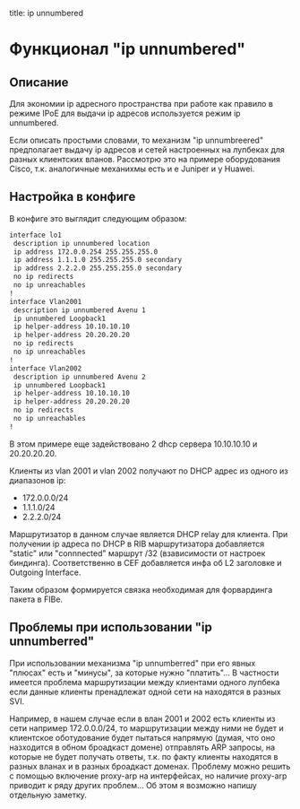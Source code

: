 title: ip unnumbered

# Функционал "ip unnumbered"

## Описание 
Для экономии ip адресного пространства при работе как правило в режиме IPoE
для выдачи ip адресов используется режим ip unnumbered.

Если описать простыми словами, то механизм "ip unnumbreered" предполагает выдачу ip адресов и сетей настроенных на лупбеках для разных клиентских вланов.
Рассмотрю это на примере оборудования Cisco, т.к. аналогичные механихмы есть и e Juniper и у Huawei.

## Настройка в конфиге
В конфиге это выглядит следующим образом:

```bash
interface lo1
 description ip unnumbered location
 ip address 172.0.0.254 255.255.255.0
 ip address 1.1.1.0 255.255.255.0 secondary
 ip address 2.2.2.0 255.255.255.0 secondary
 no ip redirects
 no ip unreachables
!
interface Vlan2001
 description ip unnumbered Avenu 1
 ip unnumbered Loopback1
 ip helper-address 10.10.10.10 
 ip helper-address 20.20.20.20
 no ip redirects
 no ip unreachables
!
interface Vlan2002
 description ip unnumbered Avenu 2
 ip unnumbered Loopback1
 ip helper-address 10.10.10.10 
 ip helper-address 20.20.20.20
 no ip redirects
 no ip unreachables
!
```

В этом примере еще задействовано 2 dhcp сервера 10.10.10.10 и 20.20.20.20.

Клиенты из vlan 2001 и vlan 2002 получают по DHCP адрес из одного из диапазонов ip:

 - 172.0.0.0/24
 - 1.1.1.0/24 
 - 2.2.2.0/24

Маршрутизатор в данном случае является DHCP relay для клиента.
При получении ip адреса по DHCP в RIB маршрутизатора добавляется "static" 
или "connnected" маршрут /32 (взависимости от настроек биндинга). Соответственно в CEF добавляется инфа об L2 заголовке и Outgoing Interface.

Таким образом формируется связка необходимая для форвардинга пакета в FIBe.

## Проблемы при использовании "ip unnumberred"
При использовании механизма "ip unnumberred" при его явных "плюсах" есть и "минусы", за которые нужно "платить"...
В частности имеется проблема маршрутизации между клиентами одного лупбека если данные клиенты пренадлежат одной сети на находятся в разных SVI.

Например, в нашем случае  если в влан 2001 и 2002 есть клиенты из сети например 172.0.0.0/24, то маршрутизации между ними не будет и клиентское оботудование будет пытаться напрямую (думая, что оно назходится в обном броадкаст домене) отправлять ARP запросы, на которые не будет получать ответы, т.к. по факту клиенты находятся в разных вланах и в разных броадкаст доменах.
Проблему можно решить с помощью включение proxy-arp на интерфейсах, но наличие proxy-arp приводит к ряду других проблем...
Об этом я возможно напишу отдельную заметку. 
